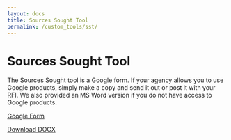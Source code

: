 ```yaml
---
layout: docs
title: Sources Sought Tool
permalink: /custom_tools/sst/
---
```

# Sources Sought Tool

The Sources Sought tool is a Google form. If your agency allows you to use Google products, simply make a copy and send it out or post it with your RFI. We also provided an MS Word version if you do not have access to Google products.

<a href="https://goo.gl/forms/mTNFf6XzNT3KWxLY2" target= "_blank" class="usa-external_link">Google Form</a>

<a href="/techfar-hub-v2/assets/files/Sources%20Sought.docx">Download DOCX <i class="fa fa-download" aria-hidden="true"></i>
